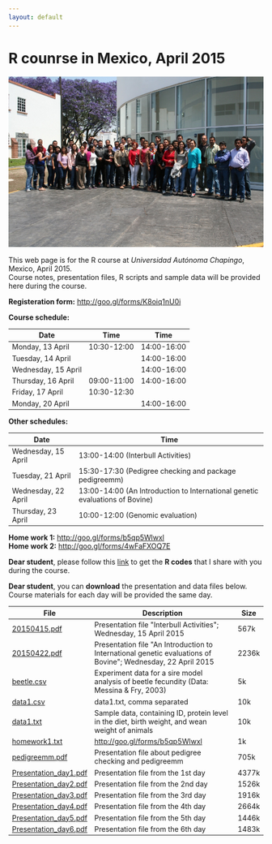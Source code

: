 ```yaml
---
layout: default
---
```


R counrse in Mexico, April 2015
===============================

![Image](images/IMG_1970.JPG)

This web page is for the R course at *Universidad Autónoma Chapingo*, Mexico, April 2015.  
Course notes, presentation files, R scripts and sample data will be provided here during the course.  

**Registeration form:** <a href="http://goo.gl/forms/K8oiq1nU0i" target="_blank">http://goo.gl/forms/K8oiq1nU0i</a>  

**Course schedule:**  

Date | Time | Time
--- | --- | ---
Monday, 13 April | 10:30-12:00 | 14:00-16:00
Tuesday, 14 April	|| 14:00-16:00
Wednesday, 15 April	|| 14:00-16:00
Thursday, 16 April | 09:00-11:00 | 14:00-16:00
Friday, 17 April | 10:30-12:30 |
Monday, 20 April || 14:00-16:00

**Other schedules:**  

Date | Time
--- | ---
Wednesday, 15 April | 13:00-14:00 (Interbull Activities)
Tuesday, 21 April | 15:30-17:30 (Pedigree checking and package pedigreemm)
Wednesday, 22 April | 13:00-14:00 (An Introduction to International genetic evaluations of Bovine)
Thursday, 23 April | 10:00-12:00 (Genomic evaluation)

**Home work 1:** <a href="http://goo.gl/forms/b5qp5Wlwxl" target="_blank">http://goo.gl/forms/b5qp5Wlwxl</a>  
**Home work 2:** <a href="http://goo.gl/forms/4wFaFXOQ7E" target="_blank">http://goo.gl/forms/4wFaFXOQ7E</a>  

**Dear student**, please follow this <a href="https://nilforooshan.github.io/rreview.html" target="_blank">link</a> to get the **R codes** that I share with you during the course.

**Dear student**, you can **download** the presentation and data files below.  
Course materials for each day will be provided the same day.  

File | Description | Size
--- | --- | ---
<a href="https://drive.google.com/file/d/0B2l_izQwJmVpTDdhRDE1d2dBaWc/view?usp=sharing" target="_blank">20150415.pdf</a> | Presentation file "Interbull Activities"; Wednesday, 15 April 2015 | 567k
<a href="https://drive.google.com/file/d/0B2l_izQwJmVpR2NEZDlteXpxbVk/view?usp=sharing" target="_blank">20150422.pdf</a> | Presentation file "An Introduction to International genetic evaluations of Bovine"; Wednesday, 22 April 2015 | 2236k
[beetle.csv](https://drive.google.com/uc?export=download&id=0B2l_izQwJmVpdTAtQ1Q1Sy1DbjA) | Experiment data for a sire model analysis of beetle fecundity (Data: Messina & Fry, 2003) | 5k
[data1.csv](https://drive.google.com/uc?export=download&id=0B2l_izQwJmVpb0oxelltMmk2Z1k) | data1.txt, comma separated | 10k
[data1.txt](https://drive.google.com/uc?export=download&id=0B2l_izQwJmVpQ2tnbVp5cU90SDA) | Sample data, containing ID, protein level in the diet, birth weight, and wean weight of animals | 10k
[homework1.txt](https://drive.google.com/uc?export=download&id=0B2l_izQwJmVpYVJhZ2Vic1V1STA) | <http://goo.gl/forms/b5qp5Wlwxl> | 1k
<a href="https://drive.google.com/file/d/0B2l_izQwJmVpRE9mVHlqM2pwTTQ/view?usp=sharing" target="_blank">pedigreemm.pdf</a> | Presentation file about pedigree checking and pedigreemm | 705k
<a href="https://drive.google.com/file/d/0B2l_izQwJmVpZEdYY2s5c1BYdE0/view?usp=sharing" target="_blank">Presentation_day1.pdf</a> | Presentation file from the 1st day | 4377k
<a href="https://drive.google.com/file/d/0B2l_izQwJmVpVG1MSnpsMWR1a3M/view?usp=sharing" target="_blank">Presentation_day2.pdf</a> | Presentation file from the 2nd day | 1526k
<a href="https://drive.google.com/file/d/0B2l_izQwJmVpRlg0TkhEOV9nZ28/view?usp=sharing" target="_blank">Presentation_day3.pdf</a> | Presentation file from the 3rd day | 1916k
<a href="https://drive.google.com/file/d/0B2l_izQwJmVpM0FfWi1CcDV2d0U/view?usp=sharing" target="_blank">Presentation_day4.pdf</a> | Presentation file from the 4th day | 2664k
<a href="https://drive.google.com/file/d/0B2l_izQwJmVpQXlDR1dZVFZPYk0/view?usp=sharing" target="_blank">Presentation_day5.pdf</a> | Presentation file from the 5th day | 1446k
<a href="https://drive.google.com/file/d/0B2l_izQwJmVpdnFhQm1yc3ZrbkE/view?usp=sharing" target="_blank">Presentation_day6.pdf</a> | Presentation file from the 6th day | 1483k

